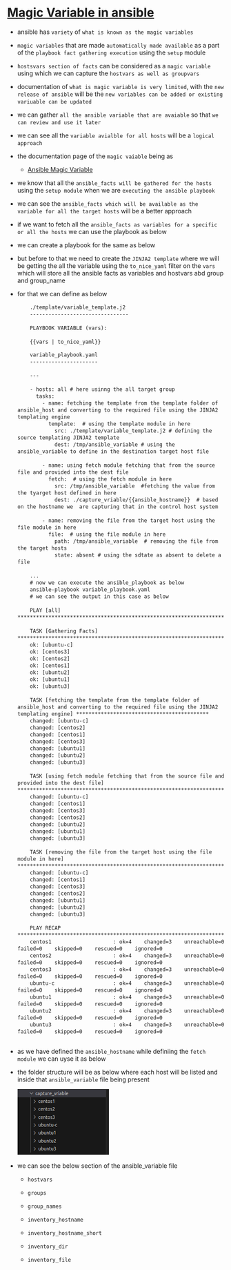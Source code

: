# <ins> Magic Variable in ansible </ins> #

- ansible has `variety` of `what is known as the magic variables`

- `magic variables` that are made `automatically made available` as a part of the `playbook fact gathering execution` using the `setup` module

- `hostsvars section of facts` can be considered as a `magic variable` using which we can capture the `hostvars as well as groupvars`

- documentation of `what is magic variable is very limited`, with the `new release of ansible` will be  the `new variables can be added or existing variuable can be updated`

- we can gather `all the ansible variable that are avaiable` so that `we can review and use it later`

- we can see all the `variable avialble for all hosts` will be a `logical approach`

- the documentation page of the `magic vaiable` being as 
  
  - [Ansible Magic Variable](https://docs.ansible.com/ansible/latest/reference_appendices/special_variables.html )    

- we know that all the `ansible_facts will be gathered for the hosts` using the `setup module` when we are `executing the ansible playbook`

- we can see the `ansible_facts which will be available as the variable for all the target hosts`  will be a better approach 

- if we want to fetch all  the `ansible_facts as variables for a specific or all the hosts` we can use the playbook as below 

- we can create a playbook for the same as below 

- but before to that we need to create the `JINJA2 template` where we will be getting the all the variable using the `to_nice_yaml` filter on the `vars` which will store all the ansible facts as variables and hostvars abd group and group_name

- for that we can define as below 

    ```
        ./template/variable_template.j2
        --------------------------------

        PLAYBOOK VARIABLE (vars):

        {{vars | to_nice_yaml}}
    
    ```


    ```
        variable_playbook.yaml
        ----------------------

        ---

        - hosts: all # here usinng the all target group
          tasks:
            - name: fetching the template from the template folder of ansible_host and converting to the required file using the JINJA2 templating engine
              template:  # using the template module in here 
                src: ./template/variable_template.j2 # defining the source templating JINJA2 template 
                dest: /tmp/ansible_variable # using the ansible_variable to define in the destination target host file 

            - name: using fetch module fetching that from the source file and provided into the dest file 
              fetch:  # using the fetch module in here 
                src: /tmp/ansible_variable  #fetching the value from the tyarget host defined in here 
                dest: ./capture_vriable/{{ansible_hostname}}  # based on the hostname we  are capturing that in the control host system

            - name: removing the file from the target host using the file module in here
              file:  # using the file module in here 
                path: /tmp/ansible_variable  # removing the file from the target hosts
                state: absent # using the sdtate as absent to delete a file

        ...
        # now we can execute the ansible_playbook as below 
        ansible-playbook variable_playbook.yaml
        # we can see the output in this case as below 

        PLAY [all] *****************************************************************************************************************************************************************************

        TASK [Gathering Facts] *****************************************************************************************************************************************************************
        ok: [ubuntu-c]
        ok: [centos3]
        ok: [centos2]
        ok: [centos1]
        ok: [ubuntu2]
        ok: [ubuntu1]
        ok: [ubuntu3]

        TASK [fetching the template from the template folder of ansible_host and converting to the required file using the JINJA2 templating engine] *******************************************
        changed: [ubuntu-c]
        changed: [centos2]
        changed: [centos1]
        changed: [centos3]
        changed: [ubuntu1]
        changed: [ubuntu2]
        changed: [ubuntu3]

        TASK [using fetch module fetching that from the source file and provided into the dest file] *******************************************************************************************
        changed: [ubuntu-c]
        changed: [centos1]
        changed: [centos3]
        changed: [centos2]
        changed: [ubuntu2]
        changed: [ubuntu1]
        changed: [ubuntu3]

        TASK [removing the file from the target host using the file module in here] ************************************************************************************************************
        changed: [ubuntu-c]
        changed: [centos1]
        changed: [centos3]
        changed: [centos2]
        changed: [ubuntu1]
        changed: [ubuntu2]
        changed: [ubuntu3]

        PLAY RECAP *****************************************************************************************************************************************************************************
        centos1                    : ok=4    changed=3    unreachable=0    failed=0    skipped=0    rescued=0    ignored=0   
        centos2                    : ok=4    changed=3    unreachable=0    failed=0    skipped=0    rescued=0    ignored=0   
        centos3                    : ok=4    changed=3    unreachable=0    failed=0    skipped=0    rescued=0    ignored=0   
        ubuntu-c                   : ok=4    changed=3    unreachable=0    failed=0    skipped=0    rescued=0    ignored=0   
        ubuntu1                    : ok=4    changed=3    unreachable=0    failed=0    skipped=0    rescued=0    ignored=0   
        ubuntu2                    : ok=4    changed=3    unreachable=0    failed=0    skipped=0    rescued=0    ignored=0   
        ubuntu3                    : ok=4    changed=3    unreachable=0    failed=0    skipped=0    rescued=0    ignored=0 
    
    
    ```

- as we have defined the `ansible_hostname` while definiing the `fetch module` we can uyse it as below 

- the folder structure will be as below where each host will be listed and inside that `ansible_variable` file being present 

    ![capture variable](image.png)

- we can see the below section of the ansible_variable file 
  
  - `hostvars`
  
  - `groups`
  
  - `group_names`
  
  - `inventory_hostname`
  
  - `inventory_hostname_short`
  
  - `inventory_dir`
  
  - `inventory_file` 

